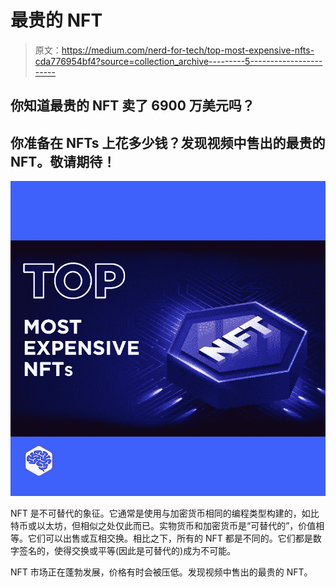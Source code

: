 # 最贵的 NFT

> 原文：<https://medium.com/nerd-for-tech/top-most-expensive-nfts-cda776954bf4?source=collection_archive---------5----------------------->

## 你知道最贵的 NFT 卖了 6900 万美元吗？

## 你准备在 NFTs 上花多少钱？发现视频中售出的最贵的 NFT。敬请期待！

![](img/3eef66253bf47e25c9798631fd2bc293.png)

NFT 是不可替代的象征。它通常是使用与加密货币相同的编程类型构建的，如比特币或以太坊，但相似之处仅此而已。实物货币和加密货币是“可替代的”，价值相等。它们可以出售或互相交换。相比之下，所有的 NFT 都是不同的。它们都是数字签名的，使得交换或平等(因此是可替代的)成为不可能。

NFT 市场正在蓬勃发展，价格有时会被压低。发现视频中售出的最贵的 NFT。